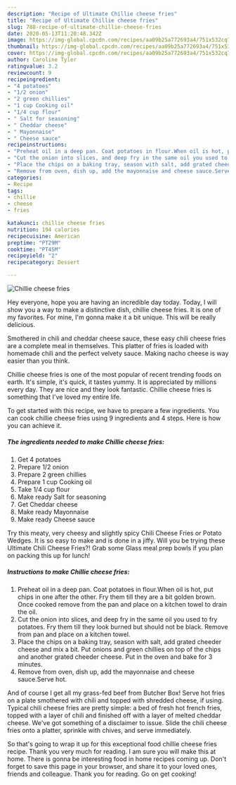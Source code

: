 ```yaml
---
description: "Recipe of Ultimate Chillie cheese fries"
title: "Recipe of Ultimate Chillie cheese fries"
slug: 788-recipe-of-ultimate-chillie-cheese-fries
date: 2020-05-13T11:20:48.342Z
image: https://img-global.cpcdn.com/recipes/aa09b25a772693a4/751x532cq70/chillie-cheese-fries-recipe-main-photo.jpg
thumbnail: https://img-global.cpcdn.com/recipes/aa09b25a772693a4/751x532cq70/chillie-cheese-fries-recipe-main-photo.jpg
cover: https://img-global.cpcdn.com/recipes/aa09b25a772693a4/751x532cq70/chillie-cheese-fries-recipe-main-photo.jpg
author: Caroline Tyler
ratingvalue: 3.2
reviewcount: 9
recipeingredient:
- "4 potatoes"
- "1/2 onion"
- "2 green chillies"
- "1 cup Cooking oil"
- "1/4 cup flour"
- " Salt for seasoning"
- " Cheddar cheese"
- " Mayonnaise"
- " Cheese sauce"
recipeinstructions:
- "Preheat oil in a deep pan. Coat potatoes in flour.When oil is hot, put chips in one after the other. Fry them till they are a bit golden brown. Once cooked remove from the pan and place on a kitchen towel to drain the oil."
- "Cut the onion into slices, and deep fry in the same oil you used to fry potatoes. Fry them till they look burned but should not be black. Remove from pan and place on a kitchen towel."
- "Place the chips on a baking tray, season with salt, add grated cheeder cheese and mix a bit. Put onions and green chillies on top of the chips and another grated cheeder cheese. Put in the oven and bake for 3 minutes."
- "Remove from oven, dish up, add the mayonnaise and cheese sauce.Serve hot."
categories:
- Recipe
tags:
- chillie
- cheese
- fries

katakunci: chillie cheese fries 
nutrition: 194 calories
recipecuisine: American
preptime: "PT29M"
cooktime: "PT45M"
recipeyield: "2"
recipecategory: Dessert

---
```



![Chillie cheese fries](https://img-global.cpcdn.com/recipes/aa09b25a772693a4/751x532cq70/chillie-cheese-fries-recipe-main-photo.jpg)

Hey everyone, hope you are having an incredible day today. Today, I will show you a way to make a distinctive dish, chillie cheese fries. It is one of my favorites. For mine, I'm gonna make it a bit unique. This will be really delicious.

Smothered in chili and cheddar cheese sauce, these easy chili cheese fries are a complete meal in themselves. This platter of fries is loaded with homemade chili and the perfect velvety sauce. Making nacho cheese is way easier than you think.

Chillie cheese fries is one of the most popular of recent trending foods on earth. It's simple, it's quick, it tastes yummy. It is appreciated by millions every day. They are nice and they look fantastic. Chillie cheese fries is something that I've loved my entire life.


To get started with this recipe, we have to prepare a few ingredients. You can cook chillie cheese fries using 9 ingredients and 4 steps. Here is how you can achieve it.

<!--inarticleads1-->

##### The ingredients needed to make Chillie cheese fries:

1. Get 4 potatoes
1. Prepare 1/2 onion
1. Prepare 2 green chillies
1. Prepare 1 cup Cooking oil
1. Take 1/4 cup flour
1. Make ready  Salt for seasoning
1. Get  Cheddar cheese
1. Make ready  Mayonnaise
1. Make ready  Cheese sauce


Try this meaty, very cheesy and slightly spicy Chili Cheese Fries or Potato Wedges. It is so easy to make and is done in a jiffy. Will you be trying these Ultimate Chili Cheese Fries?! Grab some Glass meal prep bowls if you plan on packing this up for lunch! 

<!--inarticleads2-->

##### Instructions to make Chillie cheese fries:

1. Preheat oil in a deep pan. Coat potatoes in flour.When oil is hot, put chips in one after the other. Fry them till they are a bit golden brown. Once cooked remove from the pan and place on a kitchen towel to drain the oil.
1. Cut the onion into slices, and deep fry in the same oil you used to fry potatoes. Fry them till they look burned but should not be black. Remove from pan and place on a kitchen towel.
1. Place the chips on a baking tray, season with salt, add grated cheeder cheese and mix a bit. Put onions and green chillies on top of the chips and another grated cheeder cheese. Put in the oven and bake for 3 minutes.
1. Remove from oven, dish up, add the mayonnaise and cheese sauce.Serve hot.


And of course I get all my grass-fed beef from Butcher Box! Serve hot fries on a plate smothered with chili and topped with shredded cheese, if using. Typical chili cheese fries are pretty simple: a bed of fresh hot french fries, topped with a layer of chili and finished off with a layer of melted cheddar cheese. We&#39;ve got something of a disclaimer to issue. Slide the chili cheese fries onto a platter, sprinkle with chives, and serve immediately. 

So that's going to wrap it up for this exceptional food chillie cheese fries recipe. Thank you very much for reading. I am sure you will make this at home. There is gonna be interesting food in home recipes coming up. Don't forget to save this page in your browser, and share it to your loved ones, friends and colleague. Thank you for reading. Go on get cooking!
